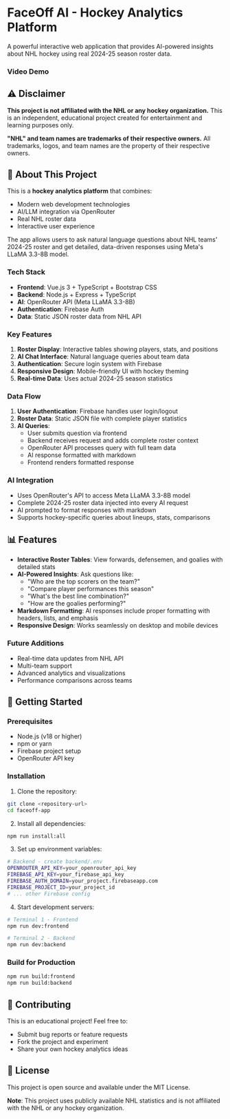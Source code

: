 # FaceOff AI - Hockey Analytics Platform

A powerful interactive web application that provides AI-powered insights about NHL hockey using real 2024-25 season roster data.

### Video Demo

## ⚠️ Disclaimer

**This project is not affiliated with the NHL or any hockey organization.** This is an independent, educational project created for entertainment and learning purposes only.

**"NHL" and team names are trademarks of their respective owners.** All trademarks, logos, and team names are the property of their respective owners.

## 🎯 About This Project

This is a **hockey analytics platform** that combines:

- Modern web development technologies
- AI/LLM integration via OpenRouter
- Real NHL roster data
- Interactive user experience

The app allows users to ask natural language questions about NHL teams' 2024-25 roster and get detailed, data-driven responses using Meta's LLaMA 3.3-8B model.

### Tech Stack

- **Frontend**: Vue.js 3 + TypeScript + Bootstrap CSS
- **Backend**: Node.js + Express + TypeScript
- **AI**: OpenRouter API (Meta LLaMA 3.3-8B)
- **Authentication**: Firebase Auth
- **Data**: Static JSON roster data from NHL API

### Key Features

1. **Roster Display**: Interactive tables showing players, stats, and positions
2. **AI Chat Interface**: Natural language queries about team data
3. **Authentication**: Secure login system with Firebase
4. **Responsive Design**: Mobile-friendly UI with hockey theming
5. **Real-time Data**: Uses actual 2024-25 season statistics

### Data Flow

1. **User Authentication**: Firebase handles user login/logout
2. **Roster Data**: Static JSON file with complete player statistics
3. **AI Queries**:
   - User submits question via frontend
   - Backend receives request and adds complete roster context
   - OpenRouter API processes query with full team data
   - AI response formatted with markdown
   - Frontend renders formatted response

### AI Integration

- Uses OpenRouter's API to access Meta LLaMA 3.3-8B model
- Complete 2024-25 roster data injected into every AI request
- AI prompted to format responses with markdown
- Supports hockey-specific queries about lineups, stats, comparisons

## 📊 Features

- **Interactive Roster Tables**: View forwards, defensemen, and goalies with detailed stats
- **AI-Powered Insights**: Ask questions like:
  - "Who are the top scorers on the team?"
  - "Compare player performances this season"
  - "What's the best line combination?"
  - "How are the goalies performing?"
- **Markdown Formatting**: AI responses include proper formatting with headers, lists, and emphasis
- **Responsive Design**: Works seamlessly on desktop and mobile devices

### Future Additions

- Real-time data updates from NHL API
- Multi-team support
- Advanced analytics and visualizations
- Performance comparisons across teams

## 🚀 Getting Started

### Prerequisites

- Node.js (v18 or higher)
- npm or yarn
- Firebase project setup
- OpenRouter API key

### Installation

1. Clone the repository:
```bash
git clone <repository-url>
cd faceoff-app
```

2. Install all dependencies:
```bash
npm run install:all
```

3. Set up environment variables:
```bash
# Backend - create backend/.env
OPENROUTER_API_KEY=your_openrouter_api_key
FIREBASE_API_KEY=your_firebase_api_key
FIREBASE_AUTH_DOMAIN=your_project.firebaseapp.com
FIREBASE_PROJECT_ID=your_project_id
# ... other Firebase config
```

4. Start development servers:
```bash
# Terminal 1 - Frontend
npm run dev:frontend

# Terminal 2 - Backend
npm run dev:backend
```

### Build for Production

```bash
npm run build:frontend
npm run build:backend
```

## 🤝 Contributing

This is an educational project! Feel free to:

- Submit bug reports or feature requests
- Fork the project and experiment
- Share your own hockey analytics ideas

## 📝 License

This project is open source and available under the MIT License.

**Note**: This project uses publicly available NHL statistics and is not affiliated with the NHL or any hockey organization.